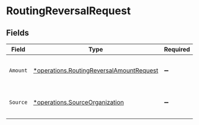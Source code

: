 # RoutingReversalRequest


## Fields

| Field                                                                                               | Type                                                                                                | Required                                                                                            | Description                                                                                         |
| --------------------------------------------------------------------------------------------------- | --------------------------------------------------------------------------------------------------- | --------------------------------------------------------------------------------------------------- | --------------------------------------------------------------------------------------------------- |
| `Amount`                                                                                            | [*operations.RoutingReversalAmountRequest](../../models/operations/routingreversalamountrequest.md) | :heavy_minus_sign:                                                                                  | The amount that will be pulled back.                                                                |
| `Source`                                                                                            | [*operations.SourceOrganization](../../models/operations/sourceorganization.md)                     | :heavy_minus_sign:                                                                                  | Where the funds will be pulled back from.                                                           |